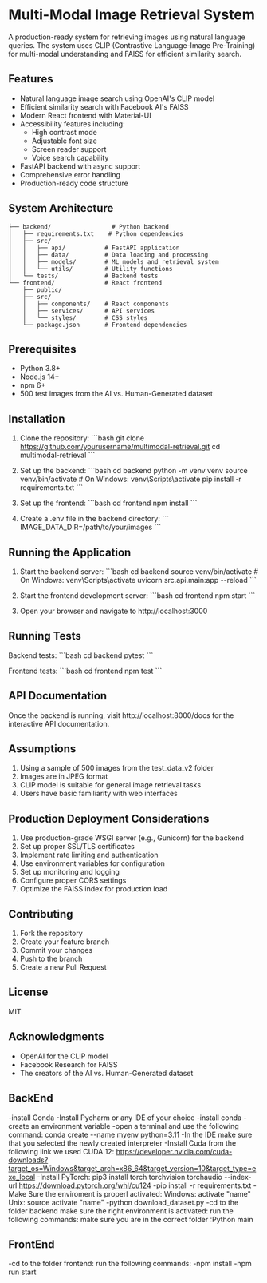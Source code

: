 # Multi-Modal Image Retrieval System

A production-ready system for retrieving images using natural language queries. The system uses CLIP (Contrastive Language-Image Pre-Training) for multi-modal understanding and FAISS for efficient similarity search.

## Features

- Natural language image search using OpenAI's CLIP model
- Efficient similarity search with Facebook AI's FAISS
- Modern React frontend with Material-UI
- Accessibility features including:
  - High contrast mode
  - Adjustable font size
  - Screen reader support
  - Voice search capability
- FastAPI backend with async support
- Comprehensive error handling
- Production-ready code structure

## System Architecture

```
├── backend/                 # Python backend
│   ├── requirements.txt    # Python dependencies
│   ├── src/
│   │   ├── api/           # FastAPI application
│   │   ├── data/          # Data loading and processing
│   │   ├── models/        # ML models and retrieval system
│   │   └── utils/         # Utility functions
│   └── tests/             # Backend tests
└── frontend/              # React frontend
    ├── public/
    ├── src/
    │   ├── components/    # React components
    │   ├── services/      # API services
    │   └── styles/        # CSS styles
    └── package.json       # Frontend dependencies
```

## Prerequisites

- Python 3.8+
- Node.js 14+
- npm 6+
- 500 test images from the AI vs. Human-Generated dataset

## Installation

1. Clone the repository:
\`\`\`bash
git clone https://github.com/yourusername/multimodal-retrieval.git
cd multimodal-retrieval
\`\`\`

2. Set up the backend:
\`\`\`bash
cd backend
python -m venv venv
source venv/bin/activate  # On Windows: venv\Scripts\activate
pip install -r requirements.txt
\`\`\`

3. Set up the frontend:
\`\`\`bash
cd frontend
npm install
\`\`\`

4. Create a .env file in the backend directory:
\`\`\`
IMAGE_DATA_DIR=/path/to/your/images
\`\`\`

## Running the Application

1. Start the backend server:
\`\`\`bash
cd backend
source venv/bin/activate  # On Windows: venv\Scripts\activate
uvicorn src.api.main:app --reload
\`\`\`

2. Start the frontend development server:
\`\`\`bash
cd frontend
npm start
\`\`\`

3. Open your browser and navigate to http://localhost:3000

## Running Tests

Backend tests:
\`\`\`bash
cd backend
pytest
\`\`\`

Frontend tests:
\`\`\`bash
cd frontend
npm test
\`\`\`

## API Documentation

Once the backend is running, visit http://localhost:8000/docs for the interactive API documentation.

## Assumptions

1. Using a sample of 500 images from the test_data_v2 folder
2. Images are in JPEG format
3. CLIP model is suitable for general image retrieval tasks
4. Users have basic familiarity with web interfaces

## Production Deployment Considerations

1. Use production-grade WSGI server (e.g., Gunicorn) for the backend
2. Set up proper SSL/TLS certificates
3. Implement rate limiting and authentication
4. Use environment variables for configuration
5. Set up monitoring and logging
6. Configure proper CORS settings
7. Optimize the FAISS index for production load

## Contributing

1. Fork the repository
2. Create your feature branch
3. Commit your changes
4. Push to the branch
5. Create a new Pull Request

## License

MIT

## Acknowledgments

- OpenAI for the CLIP model
- Facebook Research for FAISS
- The creators of the AI vs. Human-Generated dataset


## BackEnd
-install Conda
-Install Pycharm or any IDE of your choice
-install conda
-create an environment variable
-open a terminal and use the following command: conda create --name myenv python=3.11
-In the IDE make sure that you selected the newly created interpreter
-Install Cuda from the following link we used CUDA 12: https://developer.nvidia.com/cuda-downloads?target_os=Windows&target_arch=x86_64&target_version=10&target_type=exe_local
-Install PyTorch: pip3 install torch torchvision torchaudio --index-url https://download.pytorch.org/whl/cu124
-pip install -r requirements.txt
-Make Sure the enviroment is properl activated: Windows: activate "name" Unix: source activate "name"
-python download_dataset.py
-cd to the folder backend make sure the right environment is activated: run the following commands: make sure you are in the correct folder :Python main 


## FrontEnd
-cd to the folder frontend: run the following commands:
-npm install
-npm run start